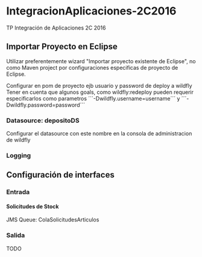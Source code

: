 # IntegracionAplicaciones-2C2016
TP Integración de Aplicaciones 2C 2016

## Importar Proyecto en Eclipse

Utilizar preferentemente wizard "Importar proyecto existente de Eclipse", no
como Maven project por configuraciones especificas de proyecto de Eclipse.

Configurar en pom de proyecto ejb usuario y password de deploy a wildfly
Tener en cuenta que algunos goals, como wildfly:redeploy pueden requerir
especificarlos como parametros ´´´-Dwildfly.username=username´´´
y ´´´-Dwildfly.password=password´´´

### Datasource: depositoDS

Configurar el datasource con este nombre en la consola de administracion de wildfly

### Logging



## Configuración de interfaces

### Entrada

#### Solicitudes de Stock

JMS Queue: ColaSolicitudesArticulos

### Salida

TODO
